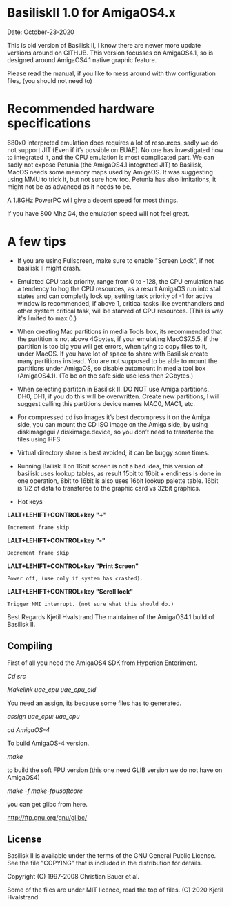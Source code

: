 # BasiliskII 1.0 for AmigaOS4.x

Date: October-23-2020

This is old version of Basilisk II, I know there are newer more update versions around on GITHUB.
This version focusses on AmigaOS4.1, so is designed around AmigaOS4.1 native graphic feature.

Please read the manual, if you like to mess around with thw configuration files, (you should not need to)

# Recommended hardware specifications 

680x0 interpreted emulation does requires a lot of resources, sadly we do not support JIT (Even if it’s possible on EUAE).
No one has investigated how to integrated it, and the CPU emulation is most complicated part.
We can sadly not expose Petunia (the AmigaOS4.1 integrated JIT) to Basilisk, MacOS needs some memory maps
used by AmigaOS. It was suggesting using MMU to trick it, but not sure how too. Petunia has also limitations, 
it might not be as advanced as it needs to be.

A 1.8GHz PowerPC will give a decent speed for most things.

If you have 800 Mhz G4, the emulation speed will not feel great.

# A few tips

* If you are using Fullscreen, make sure to enable "Screen Lock", if not basilisk II might crash.

* Emulated CPU task priority, range from 0 to -128, the CPU emulation has a tendency to hog the CPU resources,
as a result AmigaOS run into stall states and can completly lock up, setting task priority of -1 for active window
is recommended, if above 1, critical tasks like eventhandlers and other system critical task,
will be starved of CPU resources. (This is way it's limited to max 0.)

* When creating Mac partitions in media Tools box, its recommended that the partition is not above
4Gbytes, if your emulating MacOS7.5.5, if the partition is too big you will get errors, when tying to
copy files to it, under MacOS. If you have lot of space to share with Basilisk create many partitions instead.
You are not supposed to be able to mount the partitions under AmigaOS, so disable automount in media tool box (AmigaOS4.1).
(To be on the safe side use less then 2Gbytes.)

* When selecting partiton in Basilisk II.
DO NOT use Amiga partitions, DH0, DH1, if you do this will be overwritten.
Create new partitions, I will suggest calling this partitions device names MAC0, MAC1, etc.  

* For compressed cd iso images it’s best decompress it on the Amiga side,
you can mount the CD ISO image on the Amiga side, by using diskimagegui / diskimage.device, 
so you don’t need to transferee the files using HFS.

* Virtual directory share is best avoided, it can be buggy some times.

* Running Bailisk II on 16bit screen is not a bad idea, this version of basilisk uses lookup tables,
as result 15bit to 16bit + endiness is done in one operation, 8bit to 16bit is also uses 16bit lookup palette table. 
16bit is 1/2 of data to transferee to the graphic card vs 32bit graphics.

* Hot keys

**LALT+LEHIFT+CONTROL+key "+"**
  
    Increment frame skip
    
**LALT+LEHIFT+CONTROL+key "-"**

    Decrement frame skip

**LALT+LEHIFT+CONTROL+key "Print Screen"**

    Power off, (use only if system has crashed).
    
**LALT+LEHIFT+CONTROL+key "Scroll lock"**

    Trigger NMI interrupt. (not sure what this should do.)



Best Regards
Kjetil Hvalstrand 
The maintainer of the AmigaOS4.1 build of Basilisk II.

Compiling
---------

First of all you need the AmigaOS4 SDK from Hyperion Enteriment.

*Cd src*

*Makelink uae_cpu uae_cpu_old*

You need an assign, its because some files has to generated.

*assign uae_cpu: uae_cpu*

*cd AmigaOS-4*

To build AmigaOS-4 version.

*make*

to build the soft FPU version (this one need GLIB version we do not have on AmigaOS4)

*make -f make-fpusoftcore*

you can get glibc from here.

http://ftp.gnu.org/gnu/glibc/


License
-------

Basilisk II is available under the terms of the GNU General Public License.
See the file "COPYING" that is included in the distribution for details.

Copyright (C) 1997-2008 Christian Bauer et al.

Some of the files are under MIT licence, read the top of files.
(C) 2020 Kjetil Hvalstrand
